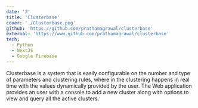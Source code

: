 ```yaml
---
date: '2'
title: 'Clusterbase'
cover: './Clusterbase.png'
github: 'https://github.com/prathamagrawal/clusterbase'
external: 'https://www.github.com/prathamagrawal/clusterbase'
tech:
  - Python
  - NextJS
  - Google Firebase
---
```


Clusterbase is a system that is easily configurable on the number and type of parameters and clustering rules, where in the clustering happens in real time with the values dynamically provided by the user. The Web application provides an user with a console to add a new cluster along with options to view and query all the active clusters.